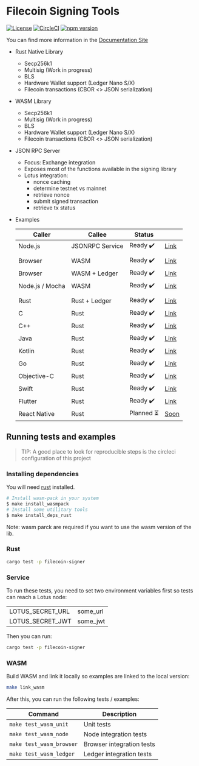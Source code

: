 # Filecoin Signing Tools

[![License](https://img.shields.io/badge/License-Apache%202.0-blue.svg)](https://opensource.org/licenses/Apache-2.0)
[![CircleCI](https://circleci.com/gh/Zondax/filecoin-signing-tools.svg?style=shield&circle-token=51b2d5fe68c0eb73436dace6f47fa0a387169ef5)](https://circleci.com/gh/Zondax/filecoin-signing-tools)
[![npm version](https://badge.fury.io/js/%40zondax%2Ffilecoin-signing-tools.svg)](https://badge.fury.io/js/%40zondax%2Ffilecoin-signing-tools)

You can find more information in the [Documentation Site](https://zondax.ch/projects/filecoin-signing-tools/)

- Rust Native Library
  - Secp256k1
  - Multisig (Work in progress)
  - BLS
  - Hardware Wallet support (Ledger Nano S/X)
  - Filecoin transactions (CBOR <> JSON serialization)
- WASM Library
  - Secp256k1
  - Multisig (Work in progress)
  - BLS
  - Hardware Wallet support (Ledger Nano S/X)
  - Filecoin transactions (CBOR <> JSON serialization)
- JSON RPC Server
  - Focus: Exchange integration
  - Exposes most of the functions available in the signing library
  - Lotus integration:
    - nonce caching
    - determine testnet vs mainnet
    - retrieve nonce
    - submit signed transaction
    - retrieve tx status
    
- Examples

  | Caller          | Callee          | Status                           |                                  |
  |-----------------|-----------------|----------------------------------|----------------------------------|
  | Node.js         | JSONRPC Service | Ready :heavy_check_mark:         | [Link](examples/service_jsonrpc) |
  |                 |                 |                                  |                                  |
  | Browser         | WASM            | Ready :heavy_check_mark:         | [Link](examples/wasm_browser)    |
  | Browser         | WASM + Ledger   | Ready :heavy_check_mark:         | [Link](examples/wasm_node)       |
  | Node.js / Mocha | WASM            | Ready :heavy_check_mark:         | [Link](examples/wasm_node)       |
  |                 |                 |                                  |                                  |
  | Rust            | Rust + Ledger   | Ready :heavy_check_mark:         | [Link](examples/wasm_ledger)     |
  | C               | Rust            | Ready :heavy_check_mark:         | [Link](examples/ffi/c)           |
  | C++             | Rust            | Ready :heavy_check_mark:         | [Link](examples/ffi/c++)         |
  | Java            | Rust            | Ready :heavy_check_mark:         | [Link](examples/ffi/java)        |
  | Kotlin          | Rust            | Ready :heavy_check_mark:         | [Link](examples/ffi/kotlin)      |
  | Go              | Rust            | Ready :heavy_check_mark:         | [Link](examples/ffi/go)          |
  | Objective-C     | Rust            | Ready :heavy_check_mark:         | [Link](examples/ffi/objective-c) |
  | Swift           | Rust            | Ready :heavy_check_mark:         | [Link](examples/ffi/swift)       |
  | Flutter         | Rust            | Ready :heavy_check_mark:         | [Link](examples/ffi/flutter)     |
  | React Native    | Rust            | Planned :hourglass_flowing_sand: | [Soon]()                         |

## Running tests and examples

> TIP: A good place to look for reproducible steps is the circleci configuration of this project

### Installing dependencies

You will need [rust](https://www.rust-lang.org/tools/install) installed.

```bash
# Install wasm-pack in your system
$ make install_wasmpack
# Install some utilitary tools
$ make install_deps_rust
```

Note: wasm  parck are required if you want to use the wasm version of the lib.

### Rust

```bash
cargo test -p filecoin-signer
```

### Service

To run these tests, you need to set two environment variables first so tests can reach a Lotus node:

|                  |          |
|------------------|----------|
| LOTUS_SECRET_URL | some_url |
| LOTUS_SECRET_JWT | some_jwt |

Then you can run:

```bash
cargo test -p filecoin-signer
```

### WASM

Build WASM and link it locally so examples are linked to the local version:

```bash
make link_wasm
```

After this, you can run the following tests / examples:

| Command                  | Description               |
|--------------------------|---------------------------|
| `make test_wasm_unit`    | Unit tests                |
| `make test_wasm_node`    | Node integration tests    |
| `make test_wasm_browser` | Browser integration tests |
| `make test_wasm_ledger`  | Ledger integration tests  |
